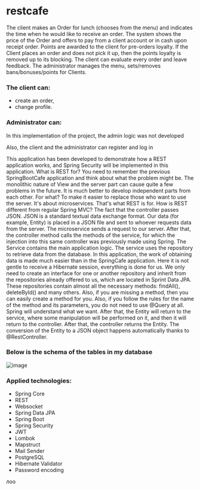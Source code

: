# restcafe
The client makes an Order for lunch (chooses from the menu) and indicates the time
when he would like to receive an order. The system shows the price of the Order and
offers to pay from a client account or in cash upon receipt
order. Points are awarded to the client for pre-orders
loyalty. If the Client places an order and does not pick it up, then the points
loyalty is removed up to its blocking. The client can evaluate
every order and leave feedback. The administrator manages the menu,
sets/removes bans/bonuses/points for Clients.

### The client can:
+ create an order,
+ change profile.

### Administrator can:
In this implementation of the project, the admin logic was not developed

Also, the client and the administrator can register and log in

This application has been developed to demonstrate how a REST application works, and Spring Security will be implemented in this application.
What is REST for?
You need to remember the previous SpringBootCafe application and think about what the problem might be.
The monolithic nature of View and the server part can cause quite a few problems in the future. It is much better to develop independent parts from each other. For what? To make it easier to replace those who want to use the server. It's about microservices. That's what REST is for. How is REST different from regular Spring MVC? The fact that the controller passes JSON. JSON is a standard textual data exchange format. Our data (for example, Entity) is placed in a JSON file and sent to whoever requests data from the server.
The microservice sends a request to our server.
After that, the controller method calls the methods of the service, for which the injection into this same controller was previously made using Spring. The Service contains the main application logic. The service uses the repository to retrieve data from the database. In this application, the work of obtaining data is made much easier than in the SpringCafe application. Here it is not gentle to receive a Hibernate session, everything is done for us. We only need to create an interface for one or another repository and inherit from the repositories already offered to us, which are located in Sprint Data JPA. These repositories contain almost all the necessary methods: findAll(), deleteById() and many others. Also, if you are missing a method, then you can easily create a method for you. Also, if you follow the rules for the name of the method and its parameters, you do not need to use @Query at all. Spring will understand what we want. 
After that, the Entity will return to the service, where some manipulation will be performed on it, and then it will return to the controller.
After that, the controller returns the Entity. The conversion of the Entity to a JSON object happens automatically thanks to @RestController.

### Below is the schema of the tables in my database

![image](https://user-images.githubusercontent.com/51529773/190674084-5b537bbf-0408-4c50-baaf-e439689c399a.png)

### Applied technologies:
+ Spring Core
+ REST
+ Websocket
+ Spring Data JPA
+ Spring Boot
+ Spring Security
+ JWT 
+ Lombok
+ Mapstruct
+ Mail Sender
+ PostgreSQL
+ Hibernate Validator
+ Password encoding


лоо
